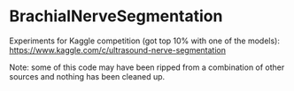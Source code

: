 # BrachialNerveSegmentation
Experiments for Kaggle competition (got top 10% with one of the models): https://www.kaggle.com/c/ultrasound-nerve-segmentation

Note: some of this code may have been ripped from a combination of other sources and nothing has been cleaned up.

